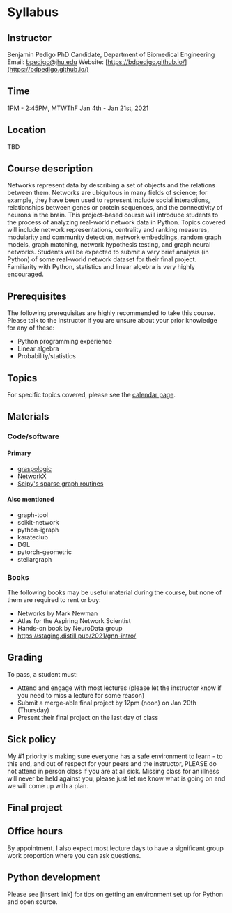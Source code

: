 # Syllabus

## Instructor
Benjamin Pedigo 
PhD Candidate, Department of Biomedical Engineering
Email: [bpedigo@jhu.edu](mailto:bpedigo@jhu.edu)
Website: [https://bdpedigo.github.io/](https://bdpedigo.github.io/)

## Time
1PM - 2:45PM, MTWThF
Jan 4th - Jan 21st, 2021

## Location
TBD

## Course description
Networks represent data by describing a set of objects and the relations between them. Networks are ubiquitous in many fields of science; for example, they have been used to represent include social interactions, relationships between genes or protein sequences, and the connectivity of neurons in the brain. This project-based course will introduce students to the process of analyzing real-world network data in Python. Topics covered will include network representations, centrality and ranking measures, modularity and community detection, network embeddings, random graph models, graph matching, network hypothesis testing, and graph neural networks. Students will be expected to submit a very brief analysis (in Python) of some real-world network dataset for their final project. Familiarity with Python, statistics and linear algebra is very highly encouraged.

## Prerequisites
The following prerequisites are highly recommended to take this course. Please talk to 
the instructor if you are unsure about your prior knowledge for any of these:
- Python programming experience 
- Linear algebra 
- Probability/statistics

## Topics
For specific topics covered, please see the [calendar page](page:calendar).

## Materials
### Code/software
#### Primary
- [graspologic](https://graspologic.readthedocs.io/en/latest/)
- [NetworkX](https://networkx.org/)
- [Scipy's sparse graph routines](https://docs.scipy.org/doc/scipy/reference/sparse.csgraph.html)

#### Also mentioned 
- graph-tool
- scikit-network
- python-igraph
- karateclub
- DGL
- pytorch-geometric
- stellargraph

### Books
The following books may be useful material during the course, but none of them are
required to rent or buy:
- Networks by Mark Newman
- Atlas for the Aspiring Network Scientist
- Hands-on book by NeuroData group
- https://staging.distill.pub/2021/gnn-intro/

## Grading
To pass, a student must: 
- Attend and engage with most lectures (please let the instructor know if you need to miss a lecture for some reason)
- Submit a merge-able final project by 12pm (noon) on Jan 20th (Thursday)
- Present their final project on the last day of class

## Sick policy
My #1 priority is making sure everyone has a safe environment to learn - to this end, and out of respect
for your peers and the instructor, PLEASE do not attend in person class if you are at all sick. 
Missing class for an illness will never be held against you, please just let me know what
is going on and we will come up with a plan. 

## Final project

## Office hours
By appointment. I also expect most lecture days to have a significant group work proportion
where you can ask questions.

## Python development
Please see [insert link] for tips on getting an environment set up for Python and open source.